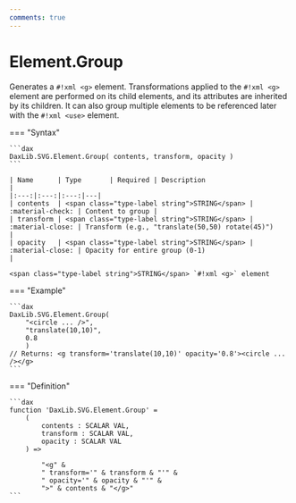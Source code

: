 ```yaml
---
comments: true
---
```

# Element.Group

Generates a `#!xml <g>` element. Transformations applied to the `#!xml <g>` element are performed on its child elements, and its attributes are inherited by its children. It can also group multiple elements to be referenced later with the `#!xml <use>` element.

=== "Syntax"

    ```dax
    DaxLib.SVG.Element.Group( contents, transform, opacity )
    ```

    | Name      | Type       | Required | Description                                                        |
    |:---:|:---:|:---:|---|
    | contents  | <span class="type-label string">STRING</span> | :material-check: | Content to group |
    | transform | <span class="type-label string">STRING</span> | :material-close: | Transform (e.g., "translate(50,50) rotate(45)")                    |
    | opacity   | <span class="type-label string">STRING</span> | :material-close: | Opacity for entire group (0-1)                           |

    <span class="type-label string">STRING</span> `#!xml <g>` element

=== "Example"

    ```dax
    DaxLib.SVG.Element.Group(
        "<circle ... />", 
        "translate(10,10)", 
        0.8
        )
    // Returns: <g transform='translate(10,10)' opacity='0.8'><circle ... /></g>
    ```

=== "Definition"

    ```dax
    function 'DaxLib.SVG.Element.Group' =
        (
            contents : SCALAR VAL,
            transform : SCALAR VAL,
            opacity : SCALAR VAL
        ) =>

            "<g" &
            " transform='" & transform & "'" &
            " opacity='" & opacity & "'" &
            ">" & contents & "</g>"
    ```